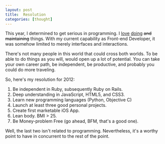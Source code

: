 ```yaml
---
layout: post
title:  Resolution
categories: [thought]
---
```


This year, I determined to get serious in programming.
I [love](http://microthe.me) [doing](http://unsetup.com) <strike>and maintaining</strike> things.
With my current capability as Front-end Developer, it was somehow limited to merely interfaces and interactions.

There's not many people in this world that could cross both worlds. To be able to do things as you will, would
open up a lot of potential. You can take your own career path, be independent, be productive,
and probably you could do more traveling.

So, here's my resolution for 2012:

1. Be independent in Ruby, subsequently Ruby on Rails.
2. Deep understanding in JavaScript, HTML5, and CSS3.
3. Learn new programming languages (Python, Objective C)
3. Launch at least three good personal projects.
4. Create first marketable iOS App.
5. Lean body. BMI > 25.
6. Be Money-problem Free (go ahead, BFM, that's a good one).

Well, the last two isn't related to programming. Nevertheless,
it's a worthy point to have in concurrent to the rest of the point.



